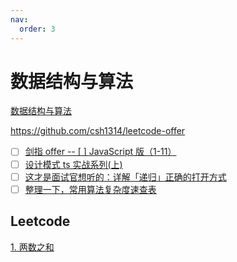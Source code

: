 ```yaml
---
nav:
  order: 3
---
```


# 数据结构与算法

[数据结构与算法](http://www.conardli.top/docs/)

https://github.com/csh1314/leetcode-offer

- [ ] [剑指 offer -- [ ] JavaScript 版（1-11）](https://mp.weixin.qq.com/s/QyOLNnY_F6S7M2GCjrXlyA)
- [ ] [设计模式 ts 实战系列(上)](https://juejin.cn/post/6844903998261051399)
- [ ] [这才是面试官想听的：详解「递归」正确的打开方式](https://mp.weixin.qq.com/s/LsCvHgxRpMGAnaDZ0aZDrA)
- [ ] [整理一下，常用算法复杂度速查表](https://mp.weixin.qq.com/s/sx83k03AaYvdWCofYhq1Jg)

## Leetcode

[1. 两数之和](./leetcode/1.%20两数之和/index.md)
